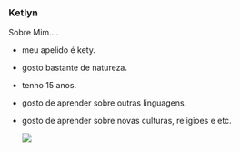 ### Ketlyn
Sobre Mim....
* meu apelido é kety.
* gosto bastante de natureza.
* tenho 15 anos.
* gosto de aprender sobre outras linguagens.
* gosto de aprender sobre novas culturas, religioes e etc.

  ![](https://media4.giphy.com/media/Y2iqFF4t0Qdzi/200w.gif?cid=6c09b952ncsw4dx2d88yey00sbvlt3xwvy26oqag4hi2rsos&ep=v1_gifs_search&rid=200w.gif&ct=g)
